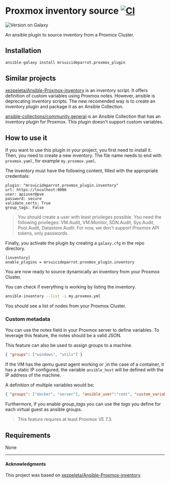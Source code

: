 # Proxmox inventory source [![CI](https://github.com/MrSuicideParrot/proxmox-inventory-plugin/actions/workflows/main.yml/badge.svg)](https://github.com/MrSuicideParrot/proxmox-inventory-plugin/actions/workflows/main.yml) 

![Version on Galaxy](https://img.shields.io/badge/dynamic/json?style=flat&label=galaxy&prefix=v&url=https://galaxy.ansible.com/api/v2/collections/mrsuicideparrot/proxmox_plugin/&query=latest_version.version)

An ansible plugin to source inventory from a Proxmox Cluster.

## Installation

```bash
ansible-galaxy install mrsuicideparrot.proxmox_plugin
```

## Similar projects

[xezpeleta/Ansible-Proxmox-inventory](https://github.com/xezpeleta/Ansible-Proxmox-inventory) is an inventory script. It offers definition of custom variables using Proxmox notes. However, ansible is deprecating inventory scripts. The new recomended way is to create an inventory plugin and package it as an Ansible Collection.

[ansible-collections/community.general](https://github.com/ansible-collections/community.general/blob/2d6816e11e1672df5b2aa485e8af9eaa45d7c5be/plugins/inventory/proxmox.py) is an Ansible Collection that has an inventory plugin for Proxmox. This plugin doesn't support custom variables.

## How to use it

If you want to use this plugin in your project, you first need to install it. Then, you need to create a new  inventory. The file name needs to end with `proxmox.yaml`, for example `my.proxmox.yaml`. 

The inventory must have the following content, filled with the appropriate credentials:

```
plugin: "mrsuicideparrot.proxmox_plugin.inventory"
url: https://localhost:8006
user: apiuser@pve
password: secure
validate_certs: True
group_tags: False
```

> You should create a user with least privileges possible. You need the following privileges: VM.Audit, VM.Monitor, SDN.Audit, Sys.Audit, Pool.Audit, Datastore.Audit. For now, we don't support Proxmox API tokens, only passwords.

Finally, you activate the plugin by creating a `galaxy.cfg` in the repo directory. 

```
[inventory]
enable_plugins = mrsuicideparrot.proxmox_plugin.inventory
```

You are now ready to source dynamically an inventory from your Proxmox Cluster. 

You can check if everything is working by listing the inventory.

```bash
ansible-inventory --list -i my.proxmox.yml
```

You should see a list of nodes from your Proxmox Cluster.

### Custom metadata

You can use the notes field in your Proxmox server to define variables. To leverage this feature, the notes should be a valid JSON.

This feature can also be used to assign groups to a machine.

```JSON
{ "groups": ["windows", "utils"] }
```

If the VM has the qemu guest agent working or ,in the case of a container, it has a static IP configured, the variable `ansible_host` will be defined with the IP address of the machine.

A definition of multiple variables would be:

```JSON
{ "groups": ["docker", "server"], "ansible_user":"root", "custom_variable":"things" }
```

Furthermore, if you enable *group_tags* you can use the *tags* you define for each virtual guest as ansible groups.
> This feature requires at least Proxmox VE 7.3.

## Requirements

None

---
#### Acknowledgments

This project was based on [xezpeleta/Ansible-Proxmox-inventory](https://github.com/xezpeleta/Ansible-Proxmox-inventory). 
